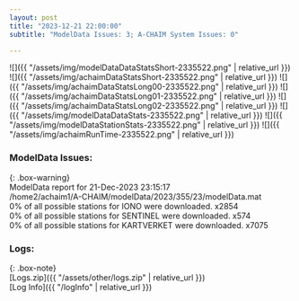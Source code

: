 ```yaml
---
layout: post
title: "2023-12-21 22:00:00"
subtitle: "ModelData Issues: 3; A-CHAIM System Issues: 0"

---
```


![]({{ "/assets/img/modelDataDataStatsShort-2335522.png" | relative_url }})
![]({{ "/assets/img/achaimDataStatsShort-2335522.png" | relative_url }})
![]({{ "/assets/img/achaimDataStatsLong00-2335522.png" | relative_url }})
![]({{ "/assets/img/achaimDataStatsLong01-2335522.png" | relative_url }})
![]({{ "/assets/img/achaimDataStatsLong02-2335522.png" | relative_url }})
![]({{ "/assets/img/modelDataDataStats-2335522.png" | relative_url }})
![]({{ "/assets/img/modelDataStationStats-2335522.png" | relative_url }})
![]({{ "/assets/img/achaimRunTime-2335522.png" | relative_url }})


### ModelData Issues:  
  
{: .box-warning}  
 ModelData report for 21-Dec-2023 23:15:17   
 /home2/achaim1/A-CHAIM/modelData/2023/355/23/modelData.mat   
 0% of all possible stations for IONO were downloaded. x2854   
 0% of all possible stations for SENTINEL were downloaded. x574   
 0% of all possible stations for KARTVERKET were downloaded. x7075   
  


### Logs:  
  
{: .box-note}  
[Logs.zip]({{ "/assets/other/logs.zip" | relative_url }})  
[Log Info]({{ "/logInfo" | relative_url }})  
